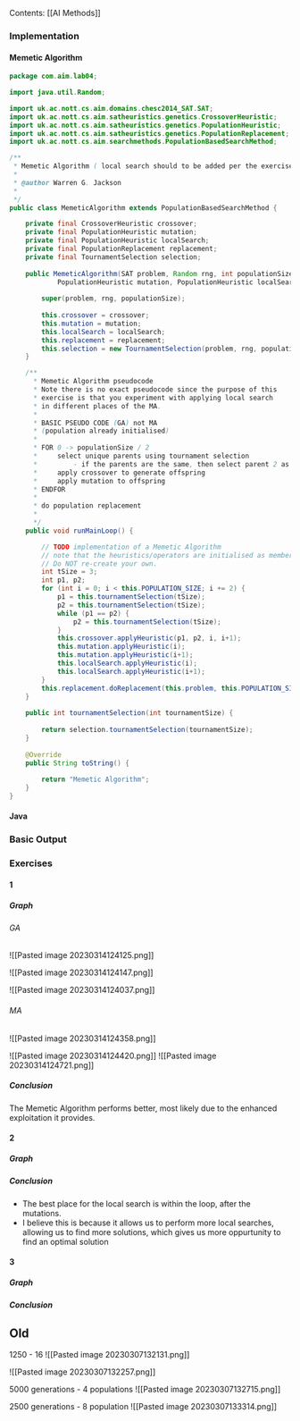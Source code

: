 Contents:
[[AI Methods]]

### Implementation
#### Memetic Algorithm
``` java
package com.aim.lab04;

import java.util.Random;

import uk.ac.nott.cs.aim.domains.chesc2014_SAT.SAT;
import uk.ac.nott.cs.aim.satheuristics.genetics.CrossoverHeuristic;
import uk.ac.nott.cs.aim.satheuristics.genetics.PopulationHeuristic;
import uk.ac.nott.cs.aim.satheuristics.genetics.PopulationReplacement;
import uk.ac.nott.cs.aim.searchmethods.PopulationBasedSearchMethod;

/**
 * Memetic Algorithm ( local search should to be added per the exercise(s) ).
 * 
 * @author Warren G. Jackson
 *
 */
public class MemeticAlgorithm extends PopulationBasedSearchMethod {

	private final CrossoverHeuristic crossover;
	private final PopulationHeuristic mutation;
	private final PopulationHeuristic localSearch;
	private final PopulationReplacement replacement;
	private final TournamentSelection selection;
	
	public MemeticAlgorithm(SAT problem, Random rng, int populationSize, CrossoverHeuristic crossover, 
			PopulationHeuristic mutation, PopulationHeuristic localSearch, PopulationReplacement replacement) {
		
		super(problem, rng, populationSize);
		
		this.crossover = crossover;
		this.mutation = mutation;
		this.localSearch = localSearch;
		this.replacement = replacement;
		this.selection = new TournamentSelection(problem, rng, populationSize);
	}

	/**
	  * Memetic Algorithm pseudocode
	  * Note there is no exact pseudocode since the purpose of this
	  * exercise is that you experiment with applying local search
	  * in different places of the MA.
	  *
	  * BASIC PSEUDO CODE (GA) not MA
	  * (population already initialised)
	  * 
	  * FOR 0 -> populationSize / 2
	  *		select unique parents using tournament selection
	  *			- if the parents are the same, then select parent 2 as the following parent;
	  *     apply crossover to generate offspring
	  *     apply mutation to offspring
	  * ENDFOR
	  *
	  * do population replacement
	  *
	  */
	public void runMainLoop() {

		// TODO implementation of a Memetic Algorithm	
		// note that the heuristics/operators are initialised as member variables at the top of this class!
		// Do NOT re-create your own.
		int tSize = 3;
		int p1, p2;
		for (int i = 0; i < this.POPULATION_SIZE; i += 2) {
			p1 = this.tournamentSelection(tSize);
			p2 = this.tournamentSelection(tSize);
			while (p1 == p2) {
				p2 = this.tournamentSelection(tSize);
			}
			this.crossover.applyHeuristic(p1, p2, i, i+1);
			this.mutation.applyHeuristic(i);
			this.mutation.applyHeuristic(i+1);
			this.localSearch.applyHeuristic(i);
			this.localSearch.applyHeuristic(i+1);
		}
		this.replacement.doReplacement(this.problem, this.POPULATION_SIZE / 2);
	}
	
	public int tournamentSelection(int tournamentSize) {
		
		return selection.tournamentSelection(tournamentSize);
	}
	
	@Override
	public String toString() {
		
		return "Memetic Algorithm";
	}
}


```
#### Java 
### Basic Output
### Exercises
#### 1
##### Graph
###### GA
![[Pasted image 20230314124125.png]]

![[Pasted image 20230314124147.png]]

![[Pasted image 20230314124037.png]]
###### MA
![[Pasted image 20230314124358.png]]

![[Pasted image 20230314124420.png]]
![[Pasted image 20230314124721.png]]

##### Conclusion
The Memetic Algorithm performs better, most likely due to the enhanced exploitation it provides.
#### 2
##### Graph
##### Conclusion
- The best place for the local search is within the loop, after the mutations.
- I believe this is because it allows us to perform more local searches, allowing us to find more solutions, which gives us more oppurtunity to find an optimal solution
#### 3
##### Graph
##### Conclusion


## Old
1250 - 16
![[Pasted image 20230307132131.png]]

![[Pasted image 20230307132257.png]]

5000 generations - 4 populations
![[Pasted image 20230307132715.png]]

2500 generations - 8 population
![[Pasted image 20230307133314.png]]
